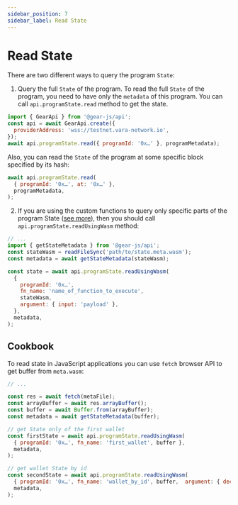 ```yaml
---
sidebar_position: 7
sidebar_label: Read State
---
```


# Read State

There are two different ways to query the program `State`:

1. Query the full `State` of the program. To read the full `State` of the program, you need to have only the `metadata` of this program. You can call `api.programState.read` method to get the state.

```javascript
import { GearApi } from '@gear-js/api';
const api = await GearApi.create({
  providerAddress: 'wss://testnet.vara-network.io',
});
await api.programState.read({ programId: '0x…' }, programMetadata);
```

Also, you can read the `State` of the program at some specific block specified by its hash:

```javascript
await api.programState.read(
  { programId: '0x…', at: '0x…' },
  programMetadata,
);
```

2. If you are using the custom functions to query only specific parts of the program State ([see more](/docs/developing-contracts/metadata#generate-metadata)), then you should call `api.programState.readUsingWasm` method:

```js
// ...
import { getStateMetadata } from '@gear-js/api';
const stateWasm = readFileSync('path/to/state.meta.wasm');
const metadata = await getStateMetadata(stateWasm);

const state = await api.programState.readUsingWasm(
  {
    programId: '0x…',
    fn_name: 'name_of_function_to_execute',
    stateWasm,
    argument: { input: 'payload' },
  },
  metadata,
);
```

## Cookbook

To read state in JavaScript applications you can use `fetch` browser API to get buffer from `meta.wasm`:

```javascript
// ...

const res = await fetch(metaFile);
const arrayBuffer = await res.arrayBuffer();
const buffer = await Buffer.from(arrayBuffer);
const metadata = await getStateMetadata(buffer);

// get State only of the first wallet
const firstState = await api.programState.readUsingWasm(
  { programId: '0x…', fn_name: 'first_wallet', buffer },
  metadata,
);

// get wallet State by id
const secondState = await api.programState.readUsingWasm(
  { programId: '0x…', fn_name: 'wallet_by_id', buffer,  argument: { decimal: 1, hex: '0x01' } },
  metadata,
);

```
